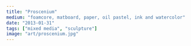 ```yaml
---
title: "Proscenium"
medium: "foamcore, matboard, paper, oil pastel, ink and watercolor"
date: "2013-01-31"
tags: ["mixed media", "sculpture"]
image: "art/proscenium.jpg"
---
```

